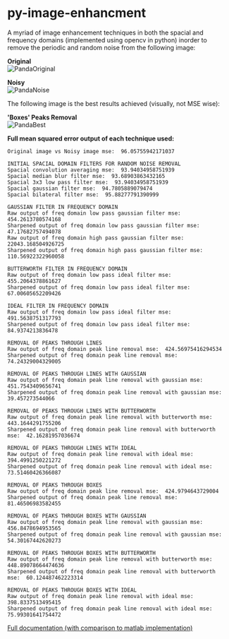 # py-image-enhancment
A myriad of image enhancement techniques in both the spacial and frequency domains (implemented using opencv in python) inorder to remove
the periodic and random noise from the following image:

**Original** \
![PandaOriginal](https://raw.githubusercontent.com/jounaidr/py-image-enhancment/main/PandaOriginal.bmp)

**Noisy** \
![PandaNoise](https://raw.githubusercontent.com/jounaidr/py-image-enhancment/main/PandaNoise.bmp)

The following image is the best results achieved (visually, not MSE wise):

**'Boxes' Peaks Removal** \
![PandaBest](https://raw.githubusercontent.com/jounaidr/py-image-enhancment/main/docs/resources/PandaBest.bmp)

**Full mean squared error output of each technique used:**
```shell script
Original image vs Noisy image mse:  96.05755942171037

INITIAL SPACIAL DOMAIN FILTERS FOR RANDOM NOISE REMOVAL
Spacial convolution averaging mse:  93.94034958751939
Spacial median blur filter mse:  93.68903863432165
Spacial 3x3 low pass filter mse:  93.94034958751939
Spacial gaussian filter mse:  94.7805889079474
Spacial bilateral filter mse:  95.88277791390999

GAUSSIAN FILTER IN FREQUENCY DOMAIN
Raw output of freq domain low pass gaussian filter mse:  454.2613780574168
Sharpened output of freq domain low pass gaussian filter mse:  47.17682757494078
Raw output of freq domain high pass gaussian filter mse:  22043.168504926725
Sharpened output of freq domain high pass gaussian filter mse:  110.56922322960058

BUTTERWORTH FILTER IN FREQUENCY DOMAIN
Raw output of freq domain low pass ideal filter mse:  455.2064378861627
Sharpened output of freq domain low pass ideal filter mse:  67.00605652209426

IDEAL FILTER IN FREQUENCY DOMAIN
Raw output of freq domain low pass ideal filter mse:  491.5638751317793
Sharpened output of freq domain low pass ideal filter mse:  84.9374213836478

REMOVAL OF PEAKS THROUGH LINES
Raw output of freq domain peak line removal mse:  424.56975416294534
Sharpened output of freq domain peak line removal mse:  74.24329004329005

REMOVAL OF PEAKS THROUGH LINES WITH GAUSSIAN
Raw output of freq domain peak line removal with gaussian mse:  451.7543409656741
Sharpened output of freq domain peak line removal with gaussian mse:  39.457273544066

REMOVAL OF PEAKS THROUGH LINES WITH BUTTERWORTH
Raw output of freq domain peak line removal with butterworth mse:  443.1644291755206
Sharpened output of freq domain peak line removal with butterworth mse:  42.16281957036674

REMOVAL OF PEAKS THROUGH LINES WITH IDEAL
Raw output of freq domain peak line removal with ideal mse:  394.4991250221272
Sharpened output of freq domain peak line removal with ideal mse:  73.51460426366087

REMOVAL OF PEAKS THROUGH BOXES
Raw output of freq domain peak line removal mse:  424.9794643729004
Sharpened output of freq domain peak line removal mse:  81.46506983582455

REMOVAL OF PEAKS THROUGH BOXES WITH GAUSSIAN
Raw output of freq domain peak line removal with gaussian mse:  456.8478694953565
Sharpened output of freq domain peak line removal with gaussian mse:  54.30167442620273

REMOVAL OF PEAKS THROUGH BOXES WITH BUTTERWORTH
Raw output of freq domain peak line removal with butterworth mse:  448.89078664474636
Sharpened output of freq domain peak line removal with butterworth mse:  60.124487462223314

REMOVAL OF PEAKS THROUGH BOXES WITH IDEAL
Raw output of freq domain peak line removal with ideal mse:  398.8337513495415
Sharpened output of freq domain peak line removal with ideal mse:  75.99301641754472
```

[Full documentation (with comparison to matlab implementation)](https://github.com/jounaidr/py-image-enhancment/blob/main/docs/docs_with_matlab.pdf)

